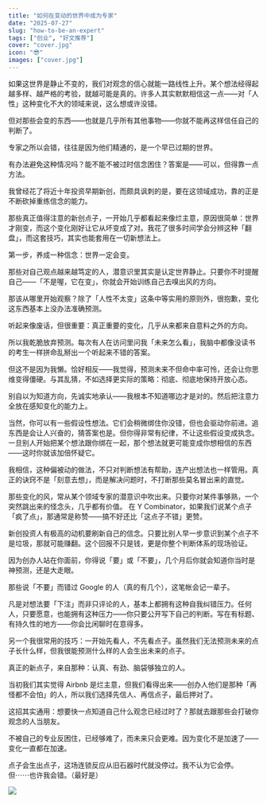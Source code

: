 ```yaml
---
title: "如何在变动的世界中成为专家"
date: "2025-07-27"
slug: "how-to-be-an-expert"
tags: ["创业", "好文推荐"]
cover: "cover.jpg"
icon: "😎"
images: ["cover.jpg"]
---
```

如果这世界是静止不变的，我们对观念的信心就能一路线性上升。某个想法经得起越多样、越严格的考验，就越可能是真的。许多人其实默默相信这一点——对「人性」这种变化不大的领域来说，这么想或许没错。



但对那些会变的东西——也就是几乎所有其他事物——你就不能再这样信任自己的判断了。



专家之所以会错，往往是因为他们精通的，是一个早已过期的世界。



有办法避免这种情况吗？能不能不被过时信念困住？答案是——可以，但得靠一点方法。



我曾经花了将近十年投资早期新创，而颇具讽刺的是，要在这领域成功，靠的正是不断砍掉重练信念的能力。



那些真正值得注意的新创点子，一开始几乎都看起来像烂主意，原因很简单：世界才刚变，而这个变化刚好让它从坏变成了对。我花了很多时间学会分辨这种「翻盘」，而这套技巧，其实也能套用在一切新想法上。



第一步，养成一种信念：世界一定会变。



那些对自己观点越来越笃定的人，潜意识里其实是认定世界静止。只要你不时提醒自己——「不是喔，它在变」，你就会开始训练自己去嗅出风的方向。



那该从哪里开始观察？除了「人性不太变」这条中等实用的原则外，很抱歉，变化这东西基本上没办法准确预测。



听起来像废话，但很重要：真正重要的变化，几乎从来都来自意料之外的方向。



所以我乾脆放弃预测。每次有人在访问里问我「未来怎么看」，我脑中都像没读书的考生一样拼命乱掰出一个听起来不错的答案。



但这不是因为我懒。恰好相反——我觉得，预测未来不但命中率可怜，还会让你思维变得僵硬。与其乱猜，不如选择更实际的策略：彻底、彻底地保持开放心态。



别自以为知道方向，先诚实地承认——我根本不知道哪边才是对的。然后把注意力全放在感知变化的能力上。



当然，你可以有一些假设性想法。它们会稍微绑住你没错，但也会驱动你前进。追东西是会让人兴奋的，猜答案也是。但你得非常有纪律，不让这些假设变成执念。
一旦别人开始把某个想法跟你绑在一起，那个想法就更可能变成你想相信的东西——这时你就该加倍怀疑它。



我相信，这种偏被动的做法，不只对判断想法有帮助，连产出想法也一样管用。真正的诀窍不是「刻意去想」，而是解决问题时，不打断那些莫名冒出来的直觉。



那些变化的风，常从某个领域专家的潜意识中吹出来。只要你对某件事够熟，一个突然跳出来的怪念头，几乎都有价值。
在 Y Combinator，如果我们说某个点子「疯了点」，那通常是称赞——搞不好还比「这点子不错」更赞。



新创投资人有极高的动机要刷新自己的信念。只要比别人早一步意识到某个点子不是垃圾，那就可能赚翻。这个回报不只是钱，更是你整个判断体系的现场验证。



因为创办人站在你面前，你得说「要」或「不要」，几个月后你就会知道你当时是神预测，还是大走眼。



那些说「不要」而错过 Google 的人（真的有几个），这笔帐会记一辈子。



凡是对想法要「下注」而非只评论的人，基本上都拥有这种自我纠错压力。任何人，只要愿意，也能拥有这种压力——你只要公开写下自己的判断。写在有标题、有持久性的地方——你会比闲聊时在意得多。



另一个我很常用的技巧：一开始先看人，不先看点子。虽然我们无法预测未来的点子长什么样，但我很能预测什么样的人会生出未来的点子。



真正的新点子，来自那种：认真、有劲、脑袋够独立的人。



当初我们其实觉得 Airbnb 是烂主意，但我们看得出来——创办人他们是那种「再怪都不会怕」的人，所以我们选择先信人、再信点子，最后押对了。



这招其实通用：想要快一点知道自己什么观念已经过时了？那就去跟那些会打破你观念的人当朋友。



不被自己的专业反困住，已经够难了，而未来只会更难。因为变化不是加速了——变化一直都在加速。



点子会生出点子，这场连锁反应从旧石器时代就没停过。我不认为它会停。
但⋯⋯也许我会错。（最好是）




![](https://prod-files-secure.s3.us-west-2.amazonaws.com/112d0858-5090-4d34-a606-b75eb8d65fd2/46476355-9cf3-4e99-9b7a-3531bc426380/1000202064.png?X-Amz-Algorithm=AWS4-HMAC-SHA256&X-Amz-Content-Sha256=UNSIGNED-PAYLOAD&X-Amz-Credential=ASIAZI2LB466YKWMM56V%2F20250818%2Fus-west-2%2Fs3%2Faws4_request&X-Amz-Date=20250818T231232Z&X-Amz-Expires=3600&X-Amz-Security-Token=IQoJb3JpZ2luX2VjEGYaCXVzLXdlc3QtMiJHMEUCIQCq20f52V7Rn22ey06ck1Va%2FJkRIYr1OHIgmROTQ0qxQgIgMQhNjXJGmGloQqB%2BPNN48q86ClpopM9SIzgvXNAyUl0qiAQIr%2F%2F%2F%2F%2F%2F%2F%2F%2F%2F%2FARAAGgw2Mzc0MjMxODM4MDUiDJZGQ9cFq7FNmOXWuSrcA3O6SYC%2B9UA6R22lxAmAF%2FxTTzrDFMBHwraWlJ%2FlaEv2slzmZOkL4yfTV6pOihKsdCKVqV4jtb64pZAQgJkHkFJ1VFLtTPm01HppbZreJamm%2F9sjzLG%2BDinD%2BGLwuvvBqLp8JnIa%2BGagmdvGJg45oWhNlNi8hILyvRztAXOPv3J2kbfbJ3c4W68tFs5BbrDuY5orJsVLiNO5DbLchloMHq4tPpQOOBcN3%2FPazOw7DfsEMz066pFedpQiI40Ry9uyL8x2%2BBhrTolIWpZ0O9XUn50Z9%2B4Jl0A3%2Bms5FzTkMNPInkEI6ysTaSEQySH3yR%2FNTpceD0kTUJkT03aDjKb3C0bESLyoUOEgZ9yiifVFmKNgYRNynrCpdoZl3x%2FLRAUQfoOCHWyMtpNWl654q5sHvLRhYLhpRhRLJaXB6fVmVmQGIt02TpvC7wS1IlaHLILjEzV%2FKS9%2B33rSE57lxVdVEplXU4O%2FGpUk79MWFaJ7V3yAyMwXKS%2Bm9vO6Jp%2FDxJMB%2FGkhkLT9Y%2FX0pKp3hgdbMMaFD8YEXh2yAm4YIFiH6dErmHwqsFJ2O8lctzf4e4RxhuQKZY1Dksfmbc5HKqiDRGraBqfBdFsT7U0iRyAPqZkU3gzQVKxYcUkPQ6aXMJXAjsUGOqUBh7dNCjBXEULE7X8QS2vBenc0qLkN%2BurrEK5dlWktNNbKOAC8nZ%2BRkx%2FyRw1M%2BXDaZrIWi%2Bk%2Fx762J3nbtufK33cKHzYZrKMIcseEbgyW2a%2FYUqctXFLdpB%2F4zKiL%2BJldD3%2BMTtYkxMi7ROSb7QqL4CzbONnMFCDyAJrBv1nBAqfrKAhslaLYVr%2BzQL64EKTJfy5umJz49DOxhGvphQxtmyVJGum%2B&X-Amz-Signature=9a2531c01c7064b6bd0684a7f3b1814d5c89fa8fd0b2fdb878b8b86b4eaf22cb&X-Amz-SignedHeaders=host&x-amz-checksum-mode=ENABLED&x-id=GetObject)

